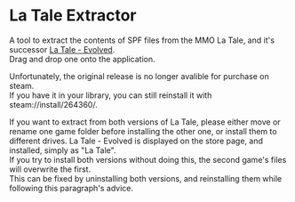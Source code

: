 # La Tale Extractor
A tool to extract the contents of SPF files from the MMO La Tale, and it's successor [La Tale - Evolved](https://store.steampowered.com/app/721030).</br>
Drag and drop one onto the application.

Unfortunately, the original release is no longer avalible for purchase on steam.</br>
If you have it in your library, you can still reinstall it with steam://install/264360/.

If you want to extract from both versions of La Tale, please either move or rename one game folder before installing the other one, or install them to different drives. La Tale - Evolved is displayed on the store page, and installed, simply as "La Tale".</br>
If you try to install both versions without doing this, the second game's files will overwrite the first.</br>
This can be fixed by uninstalling both versions, and reinstalling them while following this paragraph's advice. 
